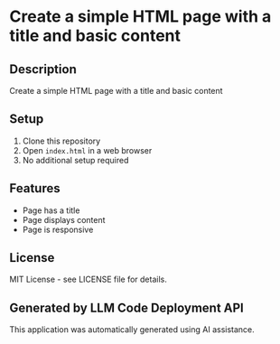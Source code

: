 # Create a simple HTML page with a title and basic content

## Description
Create a simple HTML page with a title and basic content

## Setup
1. Clone this repository
2. Open `index.html` in a web browser
3. No additional setup required

## Features
- Page has a title
- Page displays content
- Page is responsive

## License
MIT License - see LICENSE file for details.

## Generated by LLM Code Deployment API
This application was automatically generated using AI assistance.
